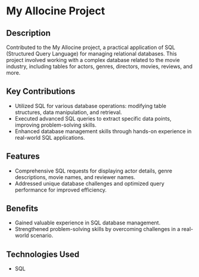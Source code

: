# My Allocine Project

## Description
Contributed to the My Allocine project, a practical application of SQL (Structured Query Language) for managing relational databases. This project involved working with a complex database related to the movie industry, including tables for actors, genres, directors, movies, reviews, and more.

## Key Contributions
- Utilized SQL for various database operations: modifying table structures, data manipulation, and retrieval.
- Executed advanced SQL queries to extract specific data points, improving problem-solving skills.
- Enhanced database management skills through hands-on experience in real-world SQL applications.

## Features
- Comprehensive SQL requests for displaying actor details, genre descriptions, movie names, and reviewer names.
- Addressed unique database challenges and optimized query performance for improved efficiency.

## Benefits
- Gained valuable experience in SQL database management.
- Strengthened problem-solving skills by overcoming challenges in a real-world scenario.

## Technologies Used
- SQL



